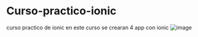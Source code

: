 # Curso-practico-ionic
curso practico de ionic en este curso se crearan 4 app con ionic
![image](https://github.com/user-attachments/assets/3b930f09-a6b6-46f4-800c-d64410892cfc)

